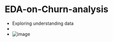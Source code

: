 # EDA-on-Churn-analysis
- Exploring  understanding data
-
- ![image](https://github.com/user-attachments/assets/e6adc10e-78a8-4961-842e-8605655884cd)
